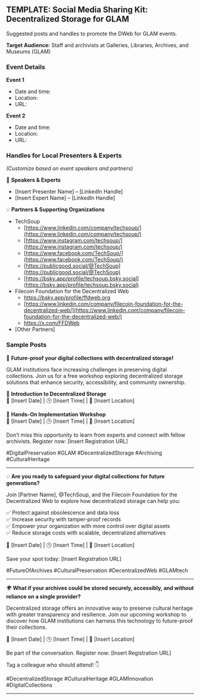 ## **TEMPLATE: Social Media Sharing Kit: Decentralized Storage for GLAM**

Suggested posts and handles to promote the DWeb for GLAM events.

**Target Audience:** Staff and archivists at Galleries, Libraries, Archives, and Museums (GLAM)

### **Event Details**

**Event 1**

* Date and time:   
* Location:   
* URL: 

**Event 2**

* Date and time:   
* Location:   
* URL: 

### **Handles for Local Presenters & Experts**

*(Customize based on event speakers and partners)*

📢 **Speakers & Experts**

* \[Insert Presenter Name\] – \[LinkedIn Handle\]  
* \[Insert Expert Name\] – \[LinkedIn Handle\]

💡 **Partners & Supporting Organizations**

* TechSoup  
  * [https://www.linkedin.com/company/techsoup/](https://www.linkedin.com/company/techsoup/)  
  * [https://www.instagram.com/techsoup/](https://www.instagram.com/techsoup/)  
  * [https://www.facebook.com/TechSoup/](https://www.facebook.com/TechSoup/)  
  * [https://publicgood.social/@TechSoup](https://publicgood.social/@TechSoup)  
  * [https://bsky.app/profile/techsoup.bsky.social](https://bsky.app/profile/techsoup.bsky.social)  
* Filecoin Foundation for the Decentralized Web  
  * https://bsky.app/profile/ffdweb.org  
  * [https://www.linkedin.com/company/filecoin-foundation-for-the-decentralized-web/](https://www.linkedin.com/company/filecoin-foundation-for-the-decentralized-web/)  
  * https://x.com/FFDWeb  
* \[Other Partners\]

### **Sample Posts**

🚀 **Future-proof your digital collections with decentralized storage\!**

GLAM institutions face increasing challenges in preserving digital collections. Join us for a free workshop exploring decentralized storage solutions that enhance security, accessibility, and community ownership.

🔹 **Introduction to Decentralized Storage**  
📅 \[Insert Date\] | 🕒 \[Insert Time\] | 📍 \[Insert Location\]

🔹 **Hands-On Implementation Workshop**  
📅 \[Insert Date\] | 🕒 \[Insert Time\] | 📍 \[Insert Location\]

Don’t miss this opportunity to learn from experts and connect with fellow archivists. Register now: \[Insert Registration URL\]

\#DigitalPreservation \#GLAM \#DecentralizedStorage \#Archiving \#CulturalHeritage

---

💡 **Are you ready to safeguard your digital collections for future generations?**

Join \[Partner Name\], @TechSoup, and the Filecoin Foundation for the Decentralized Web to explore how decentralized storage can help you:

✅ Protect against obsolescence and data loss  
✅ Increase security with tamper-proof records  
✅ Empower your organization with more control over digital assets  
✅ Reduce storage costs with scalable, decentralized alternatives

📅 \[Insert Date\] | 🕒 \[Insert Time\] | 📍 \[Insert Location\]

Save your spot today: \[Insert Registration URL\]

\#FutureOfArchives \#CulturalPreservation \#DecentralizedWeb \#GLAMtech

---

🌍 **What if your archives could be stored securely, accessibly, and without reliance on a single provider?**

Decentralized storage offers an innovative way to preserve cultural heritage with greater transparency and resilience. Join our upcoming workshop to discover how GLAM institutions can harness this technology to future-proof their collections.

📅 \[Insert Date\] | 🕒 \[Insert Time\] | 📍 \[Insert Location\]

Be part of the conversation. Register now: \[Insert Registration URL\]

Tag a colleague who should attend\! 👇

\#DecentralizedStorage \#CulturalHeritage \#GLAMInnovation \#DigitalCollections

---
